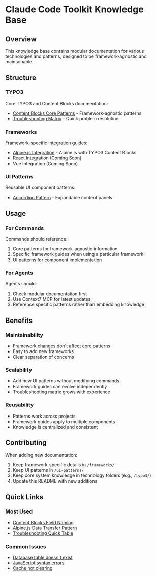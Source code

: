 # Claude Code Toolkit Knowledge Base

## Overview
This knowledge base contains modular documentation for various technologies and patterns, designed to be framework-agnostic and maintainable.

## Structure

### TYPO3
Core TYPO3 and Content Blocks documentation:
- [Content Blocks Core Patterns](./typo3/content-blocks-core-patterns.md) - Framework-agnostic patterns
- [Troubleshooting Matrix](./typo3/troubleshooting-matrix.md) - Quick problem resolution

### Frameworks
Framework-specific integration guides:
- [Alpine.js Integration](./frameworks/alpine-js-integration.md) - Alpine.js with TYPO3 Content Blocks
- React Integration (Coming Soon)
- Vue Integration (Coming Soon)

### UI Patterns
Reusable UI component patterns:
- [Accordion Pattern](./ui-patterns/accordion.md) - Expandable content panels

## Usage

### For Commands
Commands should reference:
1. Core patterns for framework-agnostic information
2. Specific framework guides when using a particular framework
3. UI patterns for component implementation

### For Agents
Agents should:
1. Check modular documentation first
2. Use Context7 MCP for latest updates
3. Reference specific patterns rather than embedding knowledge

## Benefits

### Maintainability
- Framework changes don't affect core patterns
- Easy to add new frameworks
- Clear separation of concerns

### Scalability
- Add new UI patterns without modifying commands
- Framework guides can evolve independently
- Troubleshooting matrix grows with experience

### Reusability
- Patterns work across projects
- Framework guides apply to multiple components
- Knowledge is centralized and consistent

## Contributing

When adding new documentation:
1. Keep framework-specific details in `/frameworks/`
2. Keep UI patterns in `/ui-patterns/`
3. Keep core system knowledge in technology folders (e.g., `/typo3/`)
4. Update this README with new additions

## Quick Links

### Most Used
- [Content Blocks Field Naming](./typo3/content-blocks-core-patterns.md#field-naming-conventions)
- [Alpine.js Data Transfer Pattern](./frameworks/alpine-js-integration.md#data-transfer-pattern)
- [Troubleshooting Quick Table](./typo3/troubleshooting-matrix.md#quick-diagnosis-table)

### Common Issues
- [Database table doesn't exist](./typo3/troubleshooting-matrix.md#problem-database-table-creation-issues)
- [JavaScript syntax errors](./typo3/troubleshooting-matrix.md#problem-javascriptalpinejs-errors)
- [Cache not clearing](./typo3/troubleshooting-matrix.md#problem-cache-not-clearing)
